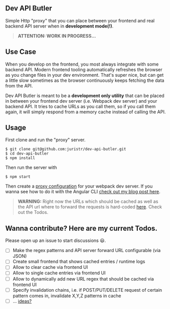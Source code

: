 ## Dev API Butler

Simple Http "proxy" that you can place between your frontend and real backend API server when in **development mode(!)**.

> **ATTENTION: WORK IN PROGRESS...**

## Use Case

When you develop on the frontend, you most always integrate with some backend API. Modern frontend tooling automatically refreshes the browser as you change files in your dev environment. That's super nice, but can get a little slow sometimes as the browser continuously keeps fetching the data from the API.

Dev API Butler is meant to be a **development only utility** that can be placed in between your frontend dev server (i.e. Webpack dev server) and your backend API. It tries to cache URLs as you call them, so if you call them again, it will simply respond from a memory cache instead of calling the API.

## Usage

First clone and run the "proxy" server.

```
$ git clone git@github.com:juristr/dev-api-butler.git
$ cd dev-api-butler
$ npm install
```

Then run the server with

```
$ npm start
```

Then create a [proxy configuration](https://webpack.js.org/configuration/dev-server/) for your webpack dev server. If you wanna see how to do it with the Angular CLI [check out my blog post here](https://juristr.com/blog/2016/11/configure-proxy-api-angular-cli/).

> **WARNING:** Right now the URLs which should be cached as well as the API url where to forward the requests is hard-coded [here](https://github.com/juristr/dev-api-butler/blob/master/src/cache.service.ts). Check out the Todos.

## Wanna contribute? Here are my current Todos.

Please open up an issue to start discussions :smiley:.

- [ ] Make the regex patterns and API server forward URL configurable (via JSON)
- [ ] Create small frontend that shows cached entries / runtime logs
- [ ] Allow to clear cache via frontend UI
- [ ] Allow to single cache entries via frontend UI
- [ ] Allow to dynamically add new URL regex that should be cached via frontend UI
- [ ] Specify invalidation chains, i.e. if POST/PUT/DELETE request of certain pattern comes in, invalidate X,Y,Z patterns in cache
- [ ] ... [ideas?](https://github.com/juristr/dev-api-butler/issues)
